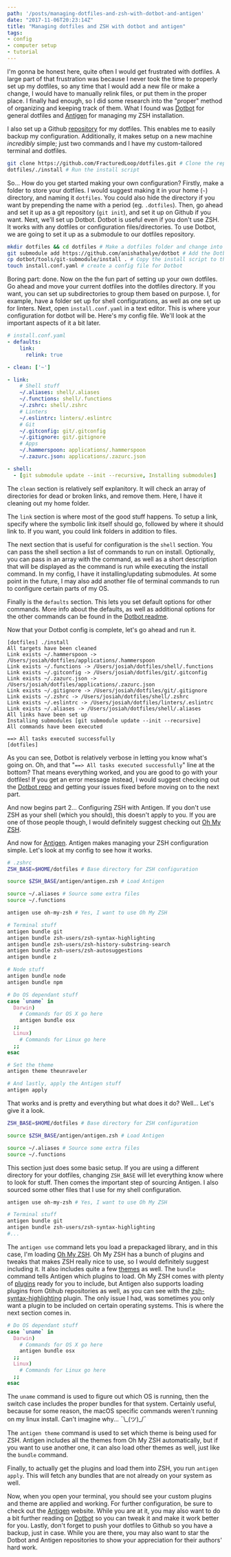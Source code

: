 ```yaml
---
path: '/posts/managing-dotfiles-and-zsh-with-dotbot-and-antigen'
date: "2017-11-06T20:23:14Z"
title: "Managing dotfiles and ZSH with dotbot and antigen"
tags: 
- config
- computer setup
- tutorial
---
```


I'm gonna be honest here, quite often I would get frustrated with dotfiles. A large part of that frustration was because I never took the time to properly set up my dotfiles, so any time that I would add a new file or make a change, I would have to manually relink files, or put them in the proper place. I finally had enough, so I did some research into the "proper" method of organizing and keeping track of them. What I found was [Dotbot](https://git.io/dotbot) for general dotfiles and [Antigen](http://antigen.sharats.me/) for managing my ZSH installation.

I also set up a Github [repository](https://github.com/fracturedloop/dotfiles) for my dotfiles. This enables me to easily backup my configuration. Additionally, it makes setup on a new machine _incredibly_ simple; just two commands and I have my custom-tailored terminal and dotfiles.

```bash
git clone https://github.com/FracturedLoop/dotfiles.git # Clone the repo
dotfiles/./install # Run the install script
```

So... How do you get started making your own configuration? Firstly, make a folder to store your dotfiles. I would suggest making it in your home (`~`) directory, and naming it `dotfiles`. You could also hide the directory if you want by prepending the name with a period (eg. `.dotfiles`). Then, go ahead and set it up as a git repository (`git init`), and set it up on Github if you want. Next, we'll set up Dotbot. Dotbot is useful even if you don't use ZSH. It works with any dotfiles or configuration files/directories. To use Dotbot, we are going to set it up as a submodule to our dotfiles repository.

```bash
mkdir dotfiles && cd dotfiles # Make a dotfiles folder and change into it
git submodule add https://github.com/anishathalye/dotbot # Add the Dotbot repo as a submodule
cp dotbot/tools/git-submodule/install . # Copy the install script to the main dotfiles folder
touch install.conf.yaml # create a config file for Dotbot
```

Boring part: done. Now on the the fun part of setting up your own dotfiles. Go ahead and move your current dotfiles into the dotfiles directory. If you want, you can set up subdirectories to group them based on purpose. I, for example, have a folder set up for shell configurations, as well as one set up for linters. Next, open `install.conf.yaml` in a text editor. This is where your configuration for dotbot will be. Here's my config file. We'll look at the important aspects of it a bit later.

```yaml
# install.conf.yaml
- defaults:
    link:
      relink: true

- clean: ['~']

- link:
    # Shell stuff
    ~/.aliases: shell/.aliases
    ~/.functions: shell/.functions
    ~/.zshrc: shell/.zshrc
    # Linters
    ~/.eslintrc: linters/.eslintrc
    # Git
    ~/.gitconfig: git/.gitconfig
    ~/.gitignore: git/.gitignore
    # Apps
    ~/.hammerspoon: applications/.hammerspoon
    ~/.zazurc.json: applications/.zazurc.json

- shell:
  - [git submodule update --init --recursive, Installing submodules]
```

The `clean` section is relatively self explanitory. It will check an array of directories for dead or broken links, and remove them. Here, I have it cleaning out my home folder.

The `link` section is where most of the good stuff happens. To setup a link, specify where the symbolic link itself should go, followed by where it should link to. If you want, you could link folders in addition to files.

The next section that is useful for configuration is the `shell` section. You can pass the shell section a list of commands to run on install. Optionally, you can pass in an array with the command, as well as a short description that will be displayed as the command is run while executing the install command. In my config, I have it installing/updating submodules. At some point in the future, I may also add another file of terminal commands to run to configure certain parts of my OS.

Finally is the `defaults` section. This lets you set default options for other commands. More info about the defaults, as well as additional options for the other commands can be found in the [Dotbot readme](https://github.com/anishathalye/dotbot/blob/master/README.md).

Now that your Dotbot config is complete, let's go ahead and run it.

```
[dotfiles] ./install
All targets have been cleaned
Link exists ~/.hammerspoon -> /Users/josiah/dotfiles/applications/.hammerspoon
Link exists ~/.functions -> /Users/josiah/dotfiles/shell/.functions
Link exists ~/.gitconfig -> /Users/josiah/dotfiles/git/.gitconfig
Link exists ~/.zazurc.json -> /Users/josiah/dotfiles/applications/.zazurc.json
Link exists ~/.gitignore -> /Users/josiah/dotfiles/git/.gitignore
Link exists ~/.zshrc -> /Users/josiah/dotfiles/shell/.zshrc
Link exists ~/.eslintrc -> /Users/josiah/dotfiles/linters/.eslintrc
Link exists ~/.aliases -> /Users/josiah/dotfiles/shell/.aliases
All links have been set up
Installing submodules [git submodule update --init --recursive]
All commands have been executed

==> All tasks executed successfully
[dotfiles]
```

As you can see, Dotbot is relatively verbose in letting you know what's going on. Oh, and that "`==> All tasks executed successfully`" line at the bottom? That means everything worked, and you are good to go with your dotfiles! If you get an error message instead, I would suggest checking out the [Dotbot repo](https://github.com/anishathalye/dotbot) and getting your issues fixed before moving on to the next part.

And now begins part 2... Configuring ZSH with Antigen. If you don't use ZSH as your shell (which you should), this doesn't apply to you. If you are one of those people though, I would definitely suggest checking out [Oh My ZSH](http://ohmyz.sh/).

And now for [Antigen](http://antigen.sharats.me/). Antigen makes managing your ZSH configuration simple. Let's look at my config to see how it works.

```bash
# .zshrc
ZSH_BASE=$HOME/dotfiles # Base directory for ZSH configuration

source $ZSH_BASE/antigen/antigen.zsh # Load Antigen

source ~/.aliases # Source some extra files
source ~/.functions

antigen use oh-my-zsh # Yes, I want to use Oh My ZSH

# Terminal stuff
antigen bundle git
antigen bundle zsh-users/zsh-syntax-highlighting
antigen bundle zsh-users/zsh-history-substring-search
antigen bundle zsh-users/zsh-autosuggestions
antigen bundle z

# Node stuff
antigen bundle node
antigen bundle npm

# Do OS dependant stuff
case `uname` in
  Darwin)
    # Commands for OS X go here
    antigen bundle osx
  ;;
  Linux)
    # Commands for Linux go here
  ;;
esac

# Set the theme
antigen theme theunraveler

# And lastly, apply the Antigen stuff
antigen apply
```

That works and is pretty and everything but what does it do? Well... Let's give it a look.

```bash
ZSH_BASE=$HOME/dotfiles # Base directory for ZSH configuration

source $ZSH_BASE/antigen/antigen.zsh # Load Antigen

source ~/.aliases # Source some extra files
source ~/.functions
```

This section just does some basic setup. If you are using a different directory for your dotfiles, changing `ZSH_BASE` will let everything know where to look for stuff. Then comes the important step of sourcing Antigen. I also sourced some other files that I use for my shell configuration.

```bash
antigen use oh-my-zsh # Yes, I want to use Oh My ZSH

# Terminal stuff
antigen bundle git
antigen bundle zsh-users/zsh-syntax-highlighting
#...
```

The `antigen use` command lets you load a prepackaged library, and in this case, I'm loading [Oh My ZSH](http://ohmyz.sh/). Oh My ZSH has a bunch of plugins and tweaks that makes ZSH really nice to use, so I would definitely suggest including it. It also includes quite a few [themes](https://github.com/robbyrussell/oh-my-zsh/wiki/themes) as well. The `bundle` command tells Antigen which plugins to load. Oh My ZSH comes with plenty of [plugins](https://github.com/robbyrussell/oh-my-zsh/tree/master/plugins) ready for you to include, but Antigen also supports loading plugins from Gtihub repositories as well, as you can see with the [zsh-syntax-highlighting](https://github.com/zsh-users/zsh-syntax-highlighting) plugin. The only issue I had, was sometimes you only want a plugin to be included on certain operating systems. This is where the next section comes in.

```bash
# Do OS dependant stuff
case `uname` in
  Darwin)
    # Commands for OS X go here
    antigen bundle osx
  ;;
  Linux)
    # Commands for Linux go here
  ;;
esac
```

The `uname` command is used to figure out which OS is running, then the switch case includes the proper bundles for that system. Certainly useful, because for some reason, the macOS specific commands weren't running on my linux install. Can't imagine why... ¯\\\_(ツ)\_/¯

The `antigen theme` command is used to set which theme is being used for ZSH. Antigen includes all the themes from Oh My ZSH automatically, but if you want to use another one, it can also load other themes as well, just like the `bundle` command.

Finally, to actually get the plugins and load them into ZSH, you run `antigen apply`. This will fetch any bundles that are not already on your system as well.

Now, when you open your terminal, you should see your custom plugins and theme are applied and working. For further configuration, be sure to check out the [Antigen](http://antigen.sharats.me/) website. While you are at it, you may also want to do a bit further reading on [Dotbot](https://github.com/anishathalye/dotbot) so you can tweak it and make it work better for you. Lastly, don't forget to push your dotfiles to Github so you have a backup, just in case. While you are there, you may also want to star the Dotbot and Antigen repositories to show your appreciation for their authors' hard work.

